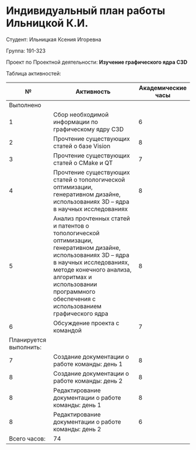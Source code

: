 #  **Индивидуальный план работы Ильницкой К.И.**  

Студент: Ильницкая Ксения Игоревна

Группа: 191-323

Проект по Проектной деятельности: **Изучение графического ядра C3D**

Таблица активностей:

| № | Активность | Академические часы |
| --- | --- | --- |
| Выполнено |
| 1 | Сбор необходимой информации по графическому ядру C3D | 6 |
| 2 | Прочтение существующих статей о базе Vision | 8 |
| 3 | Прочтение существующих статей о CMake и QT| 7 |
| 4 | Прочтение существующих статей о топологической оптимизации, генеративном дизайне, использованиях 3D – ядра в научных исследованиях | 8 |
| 5 | Анализ прочтенных статей и патентов о топологической оптимизации, генеративном дизайне, использованиях 3D – ядра в научных исследованиях, методе конечного анализа, алгоритмах и использовании программного обеспечения с использованием графического ядра  | 8 |
| 6 | Обсуждение проекта с командой | 7 |
| Планируется выполнить: |
| 7 | Создание документации о работе команды: день 1 | 8 |
| 8 | Создание документации о работе команды: день 2 | 8 |
| 8 | Редактирование документации о работе команды: день 1 | 8 |
| 8 | Редактирование документации о работе команды: день 2 | 6 |
| Всего часов: | 74 | 
